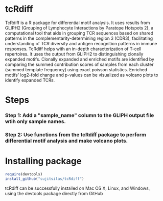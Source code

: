 # tcRdiff
TcRdiff is a R package for differential motif analysis. It uses results from GLIPH2 (Grouping of Lymphocyte Interactions by Paratope Hotspots 2), a computational tool that aids in grouping TCR sequences based on shared patterns in the complementarity-determining region 3 (CDR3), facilitating understanding of TCR diversity and antigen recognition patterns in immune responses. TcRdiff helps with an in-depth characterization of T-cell repertoires. It uses the output from GLIPH2 to distinguishing clonally expanded motifs. Clonally expanded and enriched motifs are identified by comparing the summed contribution scores of samples from each cluster (summed template frequency) using exact poisson statistics. Enriched motifs' log2-fold change and p-values can be visualized as volcano plots to identify expanded TCRs.

# Steps
### Step 1: Add a "sample_name" column to the GLIPH output file wtih only sample names. 
### Step 2: Use functions from the tcRdiff package to perform differential motif analysis and make volcano plots.


# Installing package
```R
require(devtools)
install_github("sujitsilas/tcRdiff")
```
tcRdiff can be successfully installed on Mac OS X, Linux, and Windows, using the devtools package directly from GitHub

